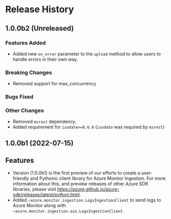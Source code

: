 # Release History

## 1.0.0b2 (Unreleased)

### Features Added
  - Added new `on_error` parameter to the `upload` method to allow users to handle errors in their own way.

### Breaking Changes
  - Removed support for max_concurrency

### Bugs Fixed

### Other Changes
  - Removed `msrest` dependency.
  - Added requirement for `isodate>=0.6.0` (`isodate` was required by `msrest`)

## 1.0.0b1 (2022-07-15)

  ## Features
  - Version (1.0.0b1) is the first preview of our efforts to create a user-friendly and Pythonic client library for Azure Monitor Ingestion.
    For more information about this, and preview releases of other Azure SDK libraries, please visit https://azure.github.io/azure-sdk/releases/latest/python.html.
  - Added `~azure.monitor.ingestion.LogsIngestionClient` to send logs to Azure Monitor along with `~azure.monitor.ingestion.aio.LogsIngestionClient`.
